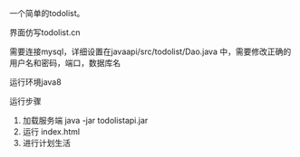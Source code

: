 一个简单的todolist。

界面仿写todolist.cn

需要连接mysql，详细设置在javaapi/src/todolist/Dao.java 中，需要修改正确的用户名和密码，端口，数据库名

运行环境java8

运行步骤

1. 加载服务端 java -jar todolistapi.jar
2. 运行 index.html
3. 进行计划生活